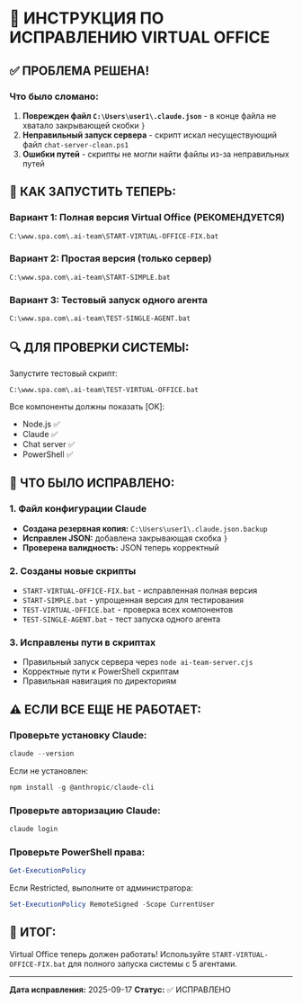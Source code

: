 # 🔧 ИНСТРУКЦИЯ ПО ИСПРАВЛЕНИЮ VIRTUAL OFFICE

## ✅ ПРОБЛЕМА РЕШЕНА!

### Что было сломано:
1. **Поврежден файл `C:\Users\user1\.claude.json`** - в конце файла не хватало закрывающей скобки `}`
2. **Неправильный запуск сервера** - скрипт искал несуществующий файл `chat-server-clean.ps1`
3. **Ошибки путей** - скрипты не могли найти файлы из-за неправильных путей

## 🚀 КАК ЗАПУСТИТЬ ТЕПЕРЬ:

### Вариант 1: Полная версия Virtual Office (РЕКОМЕНДУЕТСЯ)
```batch
C:\www.spa.com\.ai-team\START-VIRTUAL-OFFICE-FIX.bat
```

### Вариант 2: Простая версия (только сервер)
```batch
C:\www.spa.com\.ai-team\START-SIMPLE.bat
```

### Вариант 3: Тестовый запуск одного агента
```batch
C:\www.spa.com\.ai-team\TEST-SINGLE-AGENT.bat
```

## 🔍 ДЛЯ ПРОВЕРКИ СИСТЕМЫ:

Запустите тестовый скрипт:
```batch
C:\www.spa.com\.ai-team\TEST-VIRTUAL-OFFICE.bat
```

Все компоненты должны показать [OK]:
- Node.js ✅
- Claude ✅
- Chat server ✅
- PowerShell ✅

## 📝 ЧТО БЫЛО ИСПРАВЛЕНО:

### 1. Файл конфигурации Claude
- **Создана резервная копия:** `C:\Users\user1\.claude.json.backup`
- **Исправлен JSON:** добавлена закрывающая скобка `}`
- **Проверена валидность:** JSON теперь корректный

### 2. Созданы новые скрипты
- `START-VIRTUAL-OFFICE-FIX.bat` - исправленная полная версия
- `START-SIMPLE.bat` - упрощенная версия для тестирования
- `TEST-VIRTUAL-OFFICE.bat` - проверка всех компонентов
- `TEST-SINGLE-AGENT.bat` - тест запуска одного агента

### 3. Исправлены пути в скриптах
- Правильный запуск сервера через `node ai-team-server.cjs`
- Корректные пути к PowerShell скриптам
- Правильная навигация по директориям

## ⚠️ ЕСЛИ ВСЕ ЕЩЕ НЕ РАБОТАЕТ:

### Проверьте установку Claude:
```powershell
claude --version
```

Если не установлен:
```powershell
npm install -g @anthropic/claude-cli
```

### Проверьте авторизацию Claude:
```powershell
claude login
```

### Проверьте PowerShell права:
```powershell
Get-ExecutionPolicy
```

Если Restricted, выполните от администратора:
```powershell
Set-ExecutionPolicy RemoteSigned -Scope CurrentUser
```

## 🎯 ИТОГ:

Virtual Office теперь должен работать! Используйте `START-VIRTUAL-OFFICE-FIX.bat` для полного запуска системы с 5 агентами.

---

**Дата исправления:** 2025-09-17
**Статус:** ✅ ИСПРАВЛЕНО